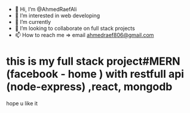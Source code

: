 - 👋 Hi, I’m @AhmedRaefAli
- 👀 I’m interested in web developing
- 🌱 I’m currently 
- 💞️ I’m looking to collaborate on full stack projects 
- 📫 How to reach me => email ahmedraef806@gmail.com

#  this is my full stack project#MERN (facebook - home ) with restfull api (node-express) ,react, mongodb 
hope u like it 

